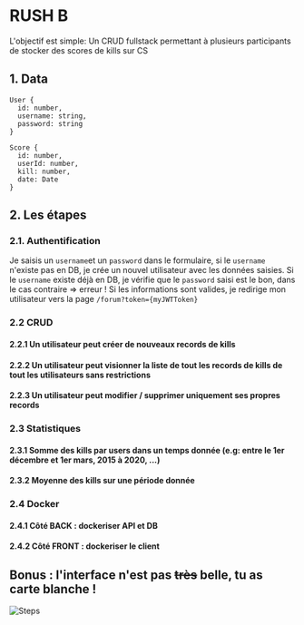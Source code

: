 # RUSH B

L'objectif est simple: Un CRUD fullstack permettant à plusieurs participants de stocker des scores de kills sur CS


## 1. Data  

```
User {
  id: number,
  username: string,
  password: string
}

Score {
  id: number,
  userId: number,
  kill: number,
  date: Date
}
```

## 2. Les étapes  

### 2.1. Authentification

Je saisis un `username`et un `password` dans le formulaire, si le `username` n'existe pas en DB, je crée un nouvel utilisateur avec les données saisies. Si le `username` existe déjà en DB, je vérifie que le `password` saisi est le bon, dans le cas contraire => erreur ! Si les informations sont valides, je redirige mon utilisateur vers la page `/forum?token={myJWTToken}` 

### 2.2 CRUD
#### 2.2.1 Un utilisateur peut créer de nouveaux records de kills
#### 2.2.2 Un utilisateur peut visionner la liste de tout les records de kills de tout les utilisateurs sans restrictions
#### 2.2.3 Un utilisateur peut modifier / supprimer uniquement ses propres records

### 2.3 Statistiques
#### 2.3.1 Somme des kills par users dans un temps donnée (e.g: entre le 1er décembre et 1er mars, 2015 à 2020, ...)
#### 2.3.2 Moyenne des kills sur une période donnée


### 2.4 Docker 
#### 2.4.1 Côté BACK : dockeriser API et DB
#### 2.4.2 Côté FRONT : dockeriser le client
  
## Bonus : l'interface n'est pas ~~très~~ belle, tu as carte blanche !
![Steps](https://i.imgur.com/vwQ0F2H.png)
